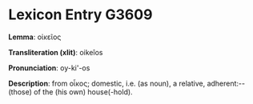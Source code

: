 # Lexicon Entry G3609

**Lemma**: οἰκεῖος

**Transliteration (xlit)**: oikeîos

**Pronunciation**: oy-ki'-os

**Description**:
from οἶκος; domestic, i.e. (as noun), a relative, adherent:--(those) of the (his own) house(-hold).
